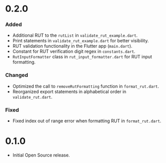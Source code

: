 # 0.2.0
### Added
- Additional RUT to the `rutList` in `validate_rut_example.dart`.
- Print statements in `validate_rut_example.dart` for better visibility.
- RUT validation functionality in the Flutter app (`main.dart`).
- Constant for RUT verification digit regex in `constants.dart`.
- `RutInputFormatter` class in `rut_input_formatter.dart` for RUT input formatting.

### Changed
- Optimized the call to `removeRutFormatting` function in `format_rut.dart`.
- Reorganized export statements in alphabetical order in `validate_rut.dart`.

### Fixed
- Fixed index out of range error when formatting RUT in `format_rut.dart`.

# 0.1.0

- Initial Open Source release.
